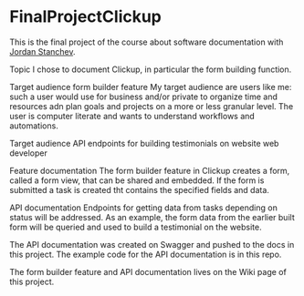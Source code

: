# FinalProjectClickup
This is the final project of the course about software documentation with [Jordan Stanchev](https://github.com/JordanStanchev/Getting-Started-as-User-Assistance-Developer). 

Topic
I chose to document Clickup, in particular the form building function.

Target audience form builder feature
My target audience are users like me: such a user would use for business and/or private to organize time and resources adn plan goals and projects on a more or less granular level. The user is computer literate and wants to understand workflows and automations.

Target audience API endpoints for building testimonials on website
web developer

Feature documentation
The form builder feature in Clickup creates a form, called a form view, that can be shared and embedded. If the form is submitted a task is created tht contains the specified fields and data.

API documentation
Endpoints for getting data from tasks depending on status will be addressed. As an example, the form data from the earlier built form will be queried and used to build a testimonial on the website.

The API documentation was created on Swagger and pushed to the docs in this project.
The example code for the API documentation is in this repo.

The form builder feature and API documentation lives on the Wiki page of this project.
